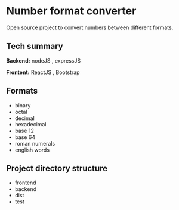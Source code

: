 # Number format converter
Open source project to convert numbers between different formats.

## Tech summary
**Backend:** nodeJS , expressJS

**Frontent:** ReactJS , Bootstrap

## Formats
- binary
- octal
- decimal
- hexadecimal
- base 12
- base 64
- roman numerals
- english words

## Project directory structure
 - frontend
 - backend
 - dist
 - test
